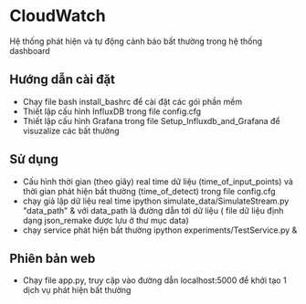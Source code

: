 # CloudWatch
Hệ thống phát hiện và tự động cảnh báo bất thường trong hệ thống
dashboard 

Hướng dẫn cài đặt
--------
-  Chạy file bash install_bashrc để cài đặt các gói phần mềm
-  Thiết lập cấu hình InfluxDB trong file config.cfg
-  Thiết lập cấu hình Grafana trong file Setup_Influxdb_and_Grafana để visuzalize các bất thường

Sử dụng
---------
- Cấu hình thời gian (theo giây) real time dữ liệu (time_of_input_points) và thời gian phát hiện bất thường (time_of_detect) trong file config.cfg
- chạy giả lập dữ liệu real time ipython simulate_data/SimulateStream.py "data_path" & với data_path là đường dẫn tới dữ liệu ( file dữ liệu định dạng json_remake được lưu ở thư mục data)
- chạy service phát hiện bất thường ipython experiments/TestService.py &


Phiên bản web
---------
- Chạy file app.py, truy cập vào đường dẫn localhost:5000 để khởi tạo 1 dịch vụ phát hiện bất thường
